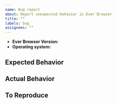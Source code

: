 ```yaml
---
name: Bug report
about: Report unexpected behavior in Ever Browser
title: ""
labels: bug
assignees: ""
---
```


- **Ever Browser Version:**
- **Operating system:**
<!-- e.g. "Windows 10", "macOS 10.14" -->

## Expected Behavior

## Actual Behavior

## To Reproduce

<!-- The steps you took that showed this problem -->
